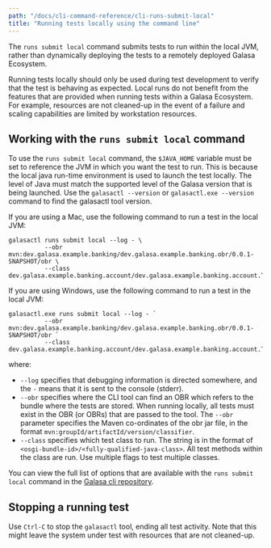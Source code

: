 ```yaml
---
path: "/docs/cli-command-reference/cli-runs-submit-local"
title: "Running tests locally using the command line"
---
```


The `runs submit local` command submits tests to run within the local JVM, rather than dynamically deploying the tests to a remotely deployed Galasa Ecosystem. 

Running tests locally should only be used during test development to verify that the test is behaving as expected. 
Local runs do not benefit from the features that are provided when running tests within a Galasa Ecosystem. For example, resources are not cleaned-up in the event of a failure and scaling capabilities are limited by workstation resources. 


## Working with the `runs submit local` command

To use the `runs submit local` command, the `$JAVA_HOME` variable must be set to reference the JVM in which you want the test to run. This is because the local java run-time environment is used to launch the test locally. The level of Java must match the supported level of the Galasa version that is being launched. Use the `galasactl --version` or `galasactl.exe --version` command to find the galasactl tool version.

If you are using a Mac, use the following command to run a test in the local JVM:

```
galasactl runs submit local --log - \
          --obr mvn:dev.galasa.example.banking/dev.galasa.example.banking.obr/0.0.1-SNAPSHOT/obr \
          --class dev.galasa.example.banking.account/dev.galasa.example.banking.account.TestAccount
```

If you are using Windows, use the following command to run a test in the local JVM:

```
galasactl.exe runs submit local --log - `
          --obr mvn:dev.galasa.example.banking/dev.galasa.example.banking.obr/0.0.1-SNAPSHOT/obr `
          --class dev.galasa.example.banking.account/dev.galasa.example.banking.account.TestAccount
```

where:

- `--log` specifies that debugging information is directed somewhere, and the `-` means that it is sent to the console (stderr).
- `--obr` specifies where the  CLI tool can find an OBR which refers to the bundle where the tests are stored. When running locally, all tests must exist in the OBR (or OBRs) that are passed to the tool. The `--obr` parameter specifies the Maven co-ordinates of the obr jar file, in the format `mvn:groupId/artifactId/version/classifier`.
- `--class` specifies which test class to run. The string is in the format of `<osgi-bundle-id>/<fully-qualified-java-class>`. All test methods within the class are run. Use multiple flags to test multiple classes.

You can view the full list of options that are available with the `runs submit local` command in the 
<a href="https://github.com/galasa-dev/cli/blob/main/docs/generated/galasactl_runs_submit_local.md" target="_blank">Galasa cli repository</a>.


## Stopping a running test

Use `Ctrl-C` to stop the `galasactl` tool, ending all test activity. Note that this might leave the system under test with resources that are not cleaned-up.





